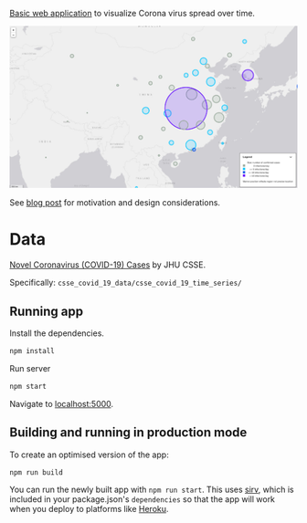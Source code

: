 [Basic web application](https://coronavirus.dreamonward.com/) to visualize Corona virus spread over time.

[![Coronavirus map app screenshot](doc/readme-app-image.jpg)](https://coronavirus.dreamonward.com/)

See [blog post](https://dreamonward.com/2020/02/28/coronavirus-spread-animation/) for motivation and design considerations.

# Data

[Novel Coronavirus (COVID-19) Cases](https://github.com/CSSEGISandData/COVID-19) by JHU CSSE.

Specifically: `csse_covid_19_data/csse_covid_19_time_series/`

## Running app

Install the dependencies.

```bash
npm install
```

Run server

```bash
npm start
```

Navigate to [localhost:5000](http://localhost:5000).


## Building and running in production mode

To create an optimised version of the app:

```bash
npm run build
```

You can run the newly built app with `npm run start`. This uses [sirv](https://github.com/lukeed/sirv), which is included in your package.json's `dependencies` so that the app will work when you deploy to platforms like [Heroku](https://heroku.com).


